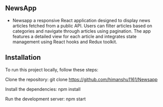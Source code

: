 ## NewsApp
- Newsapp a responsive React application designed to display news articles fetched from a public API. Users can filter articles based on categories and navigate through articles using pagination. The app features a detailed view for each article and integrates state management using React hooks and Redux toolkit.

## Installation
To run this project locally, follow these steps:

Clone the repository:
git clone https://github.com/himanshu1161/Newsapp

Install the dependencies:
npm install

Run the development server:
npm start

